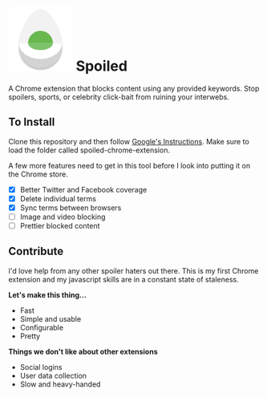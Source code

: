 # <img src="./icon.png" alt="egg-icon"/> Spoiled

A Chrome extension that blocks content using any provided keywords. Stop spoilers, sports, or celebrity click-bait from ruining your interwebs.

## To Install
Clone this repository and then follow [Google's Instructions](https://developer.chrome.com/extensions/getstarted#unpacked). Make sure to load the folder called spoiled-chrome-extension.

A few more features need to get in this tool before I look into putting it on the Chrome store.

* [x] Better Twitter and Facebook coverage
* [x] Delete individual terms
* [x] Sync terms between browsers
* [ ] Image and video blocking
* [ ] Prettier blocked content

## Contribute
I'd love help from any other spoiler haters out there. This is my first Chrome extension and my javascript skills are in a constant state of staleness.

**Let's make this thing...**
* Fast
* Simple and usable
* Configurable
* Pretty

**Things we don't like about other extensions**
* Social logins
* User data collection
* Slow and heavy-handed
